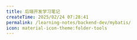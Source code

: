 ```yaml
---
title: 后端开发学习笔记
createTime: 2025/02/24 07:28:41
permalink: /learning-notes/backend-dev/mybatis/
icon: material-icon-theme:folder-tools
---
```


